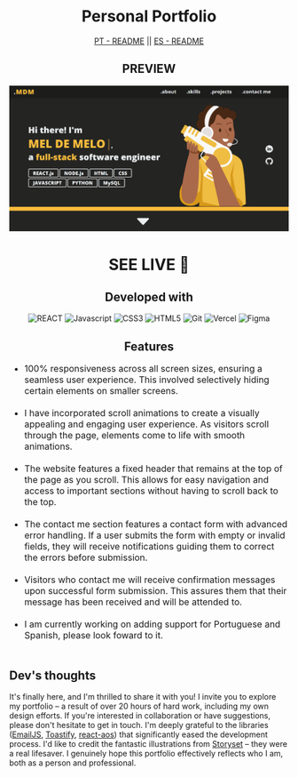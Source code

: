 <div style="text-align: center">
    <h1>Personal Portfolio</h1>
    <div ><a href='./README.pt-br.md' style='cursor: pointer'>PT - README</a> || <a href='./README.es.md'style='cursor: pointer'>ES - README</a></div>
</div>

<div style="text-align: center">
    <h2>PREVIEW</h2>
    <img src='public/assets/myPortifolio-cover.png' alt='deployed preview' ></img>
    <h1><a style='text-decoration: none; text-transform: uppercase' href='https://meldemelo-portfolio.vercel.app/' target='_blank'>SEE LIVE 🚀</a></h1>
    
</div>

<div style="text-align: center">
    <h2>Developed with</h2>
    <img alt='REACT' src='https://img.shields.io/badge/React-20232A?style=for-the-badge&logo=react&logoColor=61DAFB'>
    <img alt='Javascript' src='https://img.shields.io/badge/JavaScript-323330?style=for-the-badge&logo=javascript&logoColor=F7DF1E'>
   <img alt='CSS3' src='https://img.shields.io/badge/CSS3-1572B6?style=for-the-badge&logo=css3&logoColor=white'>
   <img alt='HTML5' src='https://img.shields.io/badge/HTML5-E34F26?style=for-the-badge&logo=html5&logoColor=white'>
   <img alt='Git' src='https://img.shields.io/badge/GIT-E44C30?style=for-the-badge&logo=git&logoColor=white'>
   <img alt='Vercel' src='https://img.shields.io/badge/Vercel-000000?style=for-the-badge&logo=vercel&logoColor=white'>
   <img alt='Figma' src='https://img.shields.io/badge/Figma-F24E1E?style=for-the-badge&logo=figma&logoColor=white'>

</div>

<div style="text-align: center">
    <h2>Features</h2>
    <ul style="text-align: left; font-size: 16px">
        <li>100% responsiveness across all screen sizes, ensuring a seamless user experience. This involved selectively hiding certain elements on smaller screens.</li><br>
        <li> I have incorporated scroll animations to create a visually appealing and engaging user experience. As visitors scroll through the page, elements come to life with smooth animations.</li><br>
        <li>  The website features a fixed header that remains at the top of the page as you scroll. This allows for easy navigation and access to important sections without having to scroll back to the top.</li><br>
        <li> The contact me section features a contact form with advanced error handling. If a user submits the form with empty or invalid fields, they will receive notifications guiding them to correct the errors before submission.</li><br>
        <li> Visitors who contact me will receive confirmation messages upon successful form submission. This assures them that their message has been received and will be attended to.</li><br>
        <li> I am currently working on adding support for Portuguese and Spanish, please look foward to it.</li><br>               
    </ul>
    
</div>


<div>
    <h2>Dev's thoughts</h2>
    <p>It's finally here, and I'm thrilled to share it with you! I invite you to explore my portfolio – a result of over 20 hours of hard work, including my own design efforts. If you're interested in collaboration or have suggestions, please don't hesitate to get in touch. I'm deeply grateful to the libraries (<a href='https://www.emailjs.com/'>EmailJS</a>, <a href='https://fkhadra.github.io/react-toastify/introduction'>Toastify</a>, <a href='https://github.com/michalsnik/aos'>react-aos</a>) that significantly eased the development process. I'd like to credit the fantastic illustrations from <a href='https://storyset.com/'>Storyset</a> – they were a real lifesaver. I genuinely hope this portfolio effectively reflects who I am, both as a person and professional.</p>

</div>

